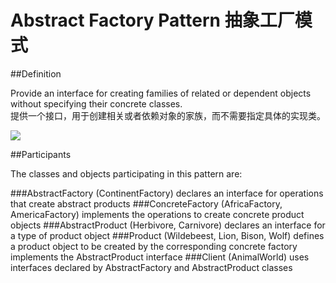 # Abstract Factory Pattern 抽象工厂模式
##Definition

Provide an interface for creating families of related or dependent objects without specifying their concrete classes.
<br>提供一个接口，用于创建相关或者依赖对象的家族，而不需要指定具体的实现类。

![](https://github.com/QianMo/Unity-Design-Pattern/blob/master/UML_Picture/abstract.gif)


##Participants

The classes and objects participating in this pattern are:

###AbstractFactory  (ContinentFactory)
declares an interface for operations that create abstract products
###ConcreteFactory   (AfricaFactory, AmericaFactory)
implements the operations to create concrete product objects
###AbstractProduct   (Herbivore, Carnivore)
declares an interface for a type of product object
###Product  (Wildebeest, Lion, Bison, Wolf)
defines a product object to be created by the corresponding concrete factory
implements the AbstractProduct interface
###Client  (AnimalWorld)
uses interfaces declared by AbstractFactory and AbstractProduct classes


